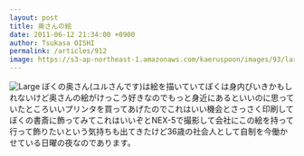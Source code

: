 ```yaml
---
layout: post
title: 奥さんの絵
date: 2011-06-12 21:34:00 +0900
author: Tsukasa OISHI
permalink: /articles/912
image: https://s3-ap-northeast-1.amazonaws.com/kaeruspoon/images/93/large.JPG?1307882394
---
```


![Large](https://s3-ap-northeast-1.amazonaws.com/kaeruspoon/images/93/large.JPG?1307882394)
ぼくの奥さん(ユルさんです)は絵を描いていてぼくは身内びいきかもしれないけど奥さんの絵がけっこう好きなのでもっと身近にあるといいのに思っていたところいいプリンタを買ってあげたのでこれはいい機会とさっさく印刷してぼくの書斎に飾ってみてこれはいいぞとNEX-5で撮影して会社にこの絵を持って行って飾りたいという気持ちも出てきたけど36歳の社会人として自制を今働かせている日曜の夜なのであります。

